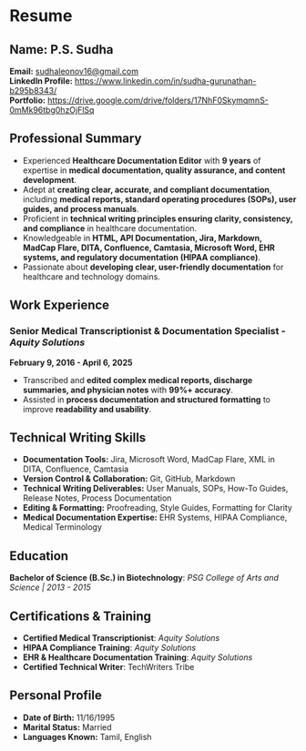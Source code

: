 # Resume
## Name: P.S. Sudha
**Email:** [sudhaleonov16@gmail.com](mailto:sudhaleonov16@gmail.com)  
**LinkedIn Profile:** https://www.linkedin.com/in/sudha-gurunathan-b295b8343/  
**Portfolio:** https://drive.google.com/drive/folders/17NhF0SkymqmnS-0mMk96tbg0hzOjFlSq

## **Professional Summary**
- Experienced **Healthcare Documentation Editor** with **9 years** of expertise in **medical documentation, quality assurance, and content development**.
- Adept at **creating clear, accurate, and compliant documentation**, including **medical reports, standard operating procedures (SOPs), user guides, and process manuals**.
- Proficient in **technical writing principles ensuring clarity, consistency, and compliance** in healthcare documentation.
- Knowledgeable in **HTML, API Documentation, Jira, Markdown, MadCap Flare, DITA, Confluence, Camtasia, Microsoft Word, EHR systems, and regulatory documentation (HIPAA compliance)**.
- Passionate about **developing clear, user-friendly documentation** for healthcare and technology domains.

## **Work Experience**
### **Senior Medical Transcriptionist & Documentation Specialist** - *Aquity Solutions*
**February 9, 2016 - April 6, 2025**

- Transcribed and **edited complex medical reports, discharge summaries, and physician notes** with **99%+ accuracy**.
- Assisted in **process documentation and structured formatting** to improve **readability and usability**.

## **Technical Writing Skills**
- **Documentation Tools:** Jira, Microsoft Word, MadCap Flare, XML in DITA, Confluence, Camtasia
- **Version Control & Collaboration:** Git, GitHub, Markdown
- **Technical Writing Deliverables:** User Manuals, SOPs, How-To Guides, Release Notes, Process Documentation
- **Editing & Formatting:** Proofreading, Style Guides, Formatting for Clarity
- **Medical Documentation Expertise:** EHR Systems, HIPAA Compliance, Medical Terminology

## **Education**
**Bachelor of Science (B.Sc.) in Biotechnology**: *PSG College of Arts and Science | 2013 - 2015*

## **Certifications & Training**
- **Certified Medical Transcriptionist**: *Aquity Solutions*
- **HIPAA Compliance Training**: *Aquity Solutions*
- **EHR & Healthcare Documentation Training**: *Aquity Solutions*
- **Certified Technical Writer**: TechWriters Tribe

## **Personal Profile**
- **Date of Birth:** 11/16/1995
- **Marital Status:** Married
- **Languages Known:** Tamil, English